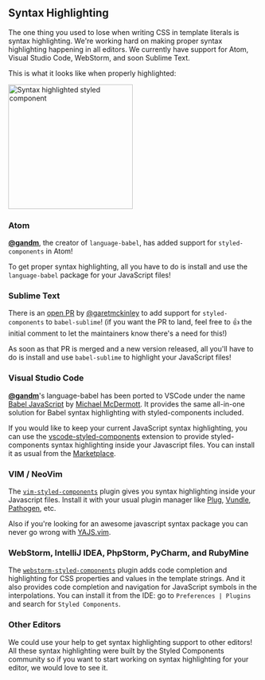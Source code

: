 ## Syntax Highlighting

The one thing you used to lose when writing CSS in template literals is syntax highlighting. We're working hard on making proper syntax highlighting happening in all editors. We currently have support for Atom, Visual Studio Code, WebStorm, and soon Sublime Text.

This is what it looks like when properly highlighted:

<img
  alt="Syntax highlighted styled component"
  src="/static/syntax-highlight-example.jpg"
  height="250px"
/>

### Atom

[**@gandm**](https://github.com/gandm), the creator of `language-babel`, has added support for `styled-components` in Atom!

To get proper syntax highlighting, all you have to do is install and use the `language-babel` package for your JavaScript files!

### Sublime Text

There is an [open PR](https://github.com/babel/babel-sublime/pull/289) by [@garetmckinley](https://github.com/garetmckinley) to add support for `styled-components` to `babel-sublime`! (if you want the PR to land, feel free to 👍 the initial comment to let the maintainers know there's a need for this!)

As soon as that PR is merged and a new version released, all you'll have to do is install and use `babel-sublime` to highlight your JavaScript files!

### Visual Studio Code

[**@gandm**](https://github.com/gandm)'s language-babel has been ported to VSCode under the name [Babel JavaScript](https://marketplace.visualstudio.com/items?itemName=mgmcdermott.vscode-language-babel) by [Michael McDermott](https://twitter.com/michaelgmcd). It provides the same all-in-one solution for Babel syntax highlighting with styled-components included.

If you would like to keep your current JavaScript syntax highlighting, you can use the [vscode-styled-components](https://github.com/styled-components/vscode-styled-components) extension to provide styled-components syntax highlighting inside your Javascript files. You can install it as usual from the [Marketplace](https://marketplace.visualstudio.com/items?itemName=jpoissonnier.vscode-styled-components).

### VIM / NeoVim

The [`vim-styled-components`](https://github.com/fleischie/vim-styled-components) plugin gives you syntax highlighting inside your Javascript files. Install it with your usual plugin manager like [Plug](https://github.com/junegunn/vim-plug), [Vundle](https://github.com/VundleVim/Vundle.vim), [Pathogen](https://github.com/tpope/vim-pathogen), etc.

Also if you're looking for an awesome javascript syntax package you can never go wrong with [YAJS.vim](https://github.com/othree/yajs.vim).

### WebStorm, IntelliJ IDEA, PhpStorm, PyCharm, and RubyMine

The [`webstorm-styled-components`](https://github.com/styled-components/webstorm-styled-components) plugin adds code completion and highlighting for CSS properties and values in the template strings. And it also provides code completion and navigation for JavaScript symbols in the interpolations. You can install it from the IDE: go to `Preferences | Plugins` and search for `Styled Components`.

### Other Editors

We could use your help to get syntax highlighting support to other editors! All these syntax highlighting were built by the Styled Components community so if you want to start working on syntax highlighting for your editor, we would love to see it.
